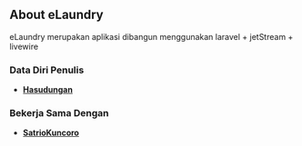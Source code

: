 

## About eLaundry

eLaundry merupakan aplikasi dibangun menggunakan laravel + jetStream + livewire


### Data Diri Penulis

- **[Hasudungan](https://twitter.com/jung_doeng)**

### Bekerja Sama Dengan
- **[SatrioKuncoro](https://github.com/SatrioKuncoro)**

